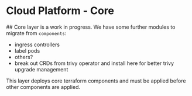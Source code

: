 # Cloud Platform - Core

## Core layer is a work in progress. We have some further modules to migrate from `components`:

- ingress controllers
- label pods
- others?
- break out CRDs from trivy operator and install here for better trivy upgrade management

This layer deploys core terraform components and must be applied before other components are applied.
